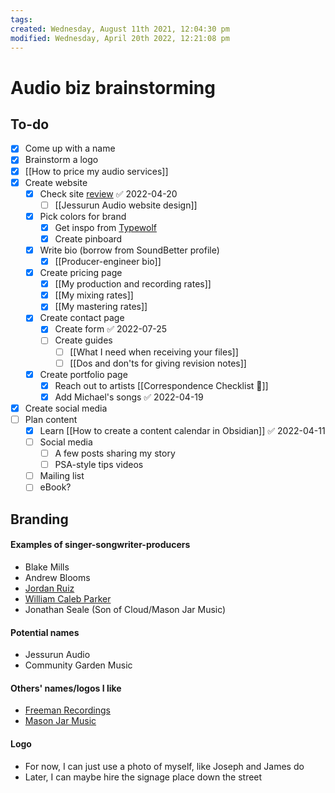 ```yaml
---
tags:
created: Wednesday, August 11th 2021, 12:04:30 pm
modified: Wednesday, April 20th 2022, 12:21:08 pm
---
```


# Audio biz brainstorming

## To-do
- [x] Come up with a name
- [x] Brainstorm a logo
- [x] [[How to price my audio services]]
- [x] Create website
	- [x] Check site [review](https://mail.google.com/mail/u/0/#search/bandzoogle/FMfcgzGmvpBZtVWNcTBbtKsFlMsJBsnC) ✅ 2022-04-20
		- [ ] [[Jessurun Audio website design]]
	- [x] Pick colors for brand
		- [x] Get inspo from [Typewolf](https://www.typewolf.com)
		- [x] Create pinboard
	- [x] Write bio (borrow from SoundBetter profile)
		- [x] [[Producer-engineer bio]]
	- [x] Create pricing page
		- [x] [[My production and recording rates]]
		- [x] [[My mixing rates]]
		- [x] [[My mastering rates]]
	- [x] Create contact page
		- [x] Create form ✅ 2022-07-25
		- [ ] Create guides
			- [ ] [[What I need when receiving your files]]
			- [ ] [[Dos and don'ts for giving revision notes]]
	- [x] Create portfolio page
		- [x] Reach out to artists [[Correspondence Checklist 📮]]
		- [x] Add Michael's songs ✅ 2022-04-19
- [x] Create social media
- [ ] Plan content
	- [x] Learn [[How to create a content calendar in Obsidian]] ✅ 2022-04-11
	- [ ] Social media
		- [ ] A few posts sharing my story
		- [ ] PSA-style tips videos
	- [ ] Mailing list
	- [ ] eBook?

## Branding 

#### Examples of singer-songwriter-producers
- Blake Mills
- Andrew Blooms
- [Jordan Ruiz](http://thejordanruiz.com)
- [William Caleb Parker](http://www.williamcalebparker.com)
- Jonathan Seale (Son of Cloud/Mason Jar Music)

#### Potential names
- Jessurun Audio
- Community Garden Music

#### Others' names/logos I like
- [Freeman Recordings](https://www.freemanrecordings.io/)
- [Mason Jar Music](https://masonjarmusic.com/)

#### Logo
- For now, I can just use a photo of myself, like Joseph and James do
- Later, I can maybe hire the signage place down the street